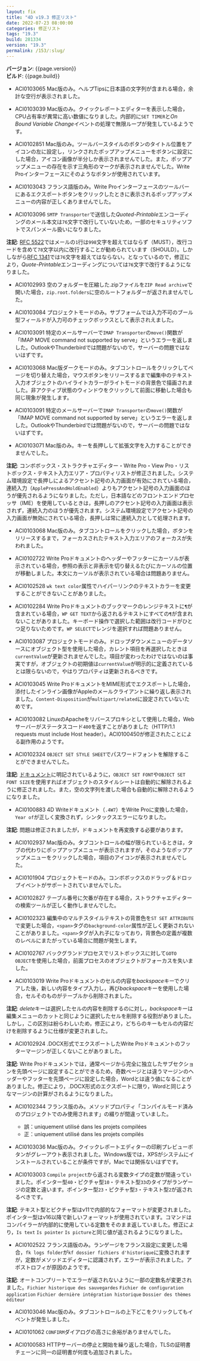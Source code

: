 ```yaml
---
layout: fix
title: "4D v19.3 修正リスト"
date: 2022-07-23 08:00:00
categories: 修正リスト
tags: "19.3"
build: 281334
version: "19.3"
permalink: /153/:slug/
---
```


**バージョン**: {{page.version}}  
**ビルド**: {{page.build}} 

* ACI0103065 Mac版のみ。ヘルプTipsに日本語の文字列が含まれる場合，余計な空行が表示されました。

* ACI0103039 Mac版のみ。クイックレポートエディターを表示した場合，CPU占有率が異常に高い数値になりました。内部的に`SET TIMER`と*On Bound Variable Change*イベントの処理で無限ループが発生しているようです。
 
* ACI0102851 Mac版のみ。ツールバースタイルのボタンのタイトル位置をアイコンの左に設定し，リンクされたポップアップメニューをボタンに設定にした場合，アイコン画像が半分しか表示されませんでした。また，ポップアップメニューの存在を示す三角形のマークが表示されませんでした。Write Proインターフェースにそのようなボタンが使用されています。

* ACI0103043 フランス語版のみ。Write Proインターフェースのツールバーにあるエクスポートボタンをクリックしたときに表示されるポップアップメニューの内容が正しくありませんでした。

* ACI0103096 `SMTP Transporter`で送信した*Quoted-Printable*エンコーディングのメール本文は`76`文字で改行していないため，一部のセキュリティソフトでスパンメール扱いになりました。

**注記**: [RFC 5522](https://datatracker.ietf.org/doc/html/rfc5322#section-2.1.1)ではメールの`1`行は`998`文字を超えてはならず（MUST），改行コードを含めて`78`文字以内に改行することが勧められています（SHOULD）。しかしながら[RFC 1341](https://www.w3.org/Protocols/rfc1341/5_Content-Transfer-Encoding.html)では`76`文字を超えてはならない，となっているので，修正により，*Quote-Printable*エンコーディングについては`76`文字で改行するようになりました。

* ACI0102993 空のフォルダーを圧縮した.zipファイルを`ZIP Read archive`で開いた場合，`zip.root.folders`に空のルートフォルダーが返されませんでした。

* ACI0103084 プロジェクトモードのみ。サブフォームでは入力不可のブール型フィールドが入力可のチェックボックスとして表示されえました。

* ACI0103091 特定のメールサーバーで`IMAP Transporter`の`move()`関数が「IMAP MOVE command not supported by serve」というエラーを返しました。OutlookやThunderbirdでは問題がないので，サーバーの問題ではないはずです。

* ACI0103068 Mac版ダークモードのみ。タブコントロールをクリックしてページを切り替えた場合，マウスボタンをリリースするまで編集中のテキスト入力オブジェクトのハイライトカラーがライトモードの背景色で描画されました。非アクティブ状態のウィンドウをクリックして前面に移動した場合も同じ現象が発生します。

* ACI0103091 特定のメールサーバーで`IMAP Transporter`の`move()`関数が「IMAP MOVE command not supported by serve」というエラーを返しました。OutlookやThunderbirdでは問題がないので，サーバーの問題ではないはずです。

* ACI0103071 Mac版のみ。キーを長押しして拡張文字を入力することができませんでした。

**注記**: コンボボックス・ストラクチャエディター・Write Pro・View Pro・リストボックス・テキスト入力エリア・プロパティリストが修正されました。システム環境設定で長押しによるアクセント記号の入力画面が有効にされている場合，連続入力（`ApplePressAndHoldEnabled`）よりもアクセント記号の入力画面のほうが優先されるようになりました。ただし，日本語などのフロントエンドプロセッサ（IME）を使用しているときは，長押しのアクセント記号の入力画面は表示されず，連続入力のほうが優先されます。システム環境設定でアクセント記号の入力画面が無効にされている場合，長押しは常に連続入力として処理されます。

* ACI0103068 Mac版のみ。タブコントロールをクリックした場合，ボタンをリリースするまで，フォーカスされたテキスト入力エリアのフォーカスが失われました。
 
* ACI0102722 Write Proドキュメントのヘッダーやフッターにカーソルが表示されている場合，参照の表示と非表示を切り替えるたびにカーソルの位置が移動しました。本文にカーソルが表示されている場合は問題ありません。

* ACI0102528 `wk text color`属性でハイパーリンクのテキストカラーを変更することができないことがありました。

* ACI0102284 Write Proドキュメントのブックマークのレンジテキストに`¶`が含まれている場合，`WP GET TEXT`から返されるテキストにすべての`¶`が含まれないことがありました。キーボード操作で選択した範囲は改行コードがひとつ足りないためです。`WP SELECT`でレンジを選択すれば問題ありません。

* ACI0103087 プロジェクトモードのみ。ドロップダウンメニューのデータソースにオブジェクト型を使用した場合，カレント項目を再選択したときは`currentValue`が更新されませんでした。項目が変わったわけではないのは事実ですが，オブジェクトの初期値は`currentValue`が明示的に定義されているとは限らないので，やはりプロパティは更新されるべきです。

* ACI0103045 Write ProドキュメントをMIME形式でエクスポートした場合，添付したインライン画像がAppleのメールクライアントに繰り返し表示されました。`Content-Disposition`が`multipart/related`に設定されていないためです。

* ACI0103082 LinuxのApacheをリバースプロキシとして使用した場合，Webサーバーがステータスコード`400`を返すことがありました（HTTP/1.1 requests must include Host header）。ACI0100450が修正されたことによる副作用のようです。

* ACI0102324 `OBJECT SET STYLE SHEET`でパスワードフォントを解除することができませんでした。

**注記**: [ドキュメント](https://doc.4d.com/4Dv19/4D/19.1/OBJECT-SET-STYLE-SHEET.301-5653487.ja.html)に明記されているように，`OBJECT SET FONT`や`OBJECT SET FONT SIZE`を使用すればオブジェクトのスタイルシートは自動的に解除されるように修正されました。また，空の文字列を渡した場合も自動的に解除されるようになりました。

* ACI0100883 4D Writeドキュメント（`.4W7`）をWrite Proに変換した場合，`Year of`が正しく変換されず，シンタックスエラーになりました。

**注記**: 問題は修正されましたが，ドキュメントを再変換する必要があります。

* ACI0102937 Mac版のみ。タブコントロールの幅が限られているときは，タブの代わりにポップアップメニューが表示されますが，そのようなポップアップメニューをクリックした場合，項目のアイコンが表示されませんでした。

* ACI0101904 プロジェクトモードのみ。コンボボックスのドラッグ＆ドロップイベントがサポートされていませんでした。

* ACI0102827 テーブル番号に欠番が存在する場合，ストラクチャエディターの検索ツールが正しく動作しませんでした。

* ACI0102323 編集中のマルチスタイルテキストの背景色を`ST SET ATTRIBUTE`で変更した場合，`<span>`タグの`background-color`属性が正しく更新されないことがありました。`<span>`タグが入れ子になっており，背景色の定義が複数のレベルにまたがっている場合に問題が発生します。
 
* ACI0102767 バックグランドプロセスでリストボックスに対して`GOTO OBJECT`を使用した場合，前面プロセスのオブジェクトがフォーカスを失いました。

* ACI0103019 Write Proドキュメントのセルの内容を*backspace*キーでクリアした後，新しい内容をタイプ入力し，再び*backspace*キーを使用した場合，セルそのものがテーブルから削除されました。

**注記**: *delete*キーは選択したセルの内容を削除するのに対し，*backspace*キーは編集メニューのカットと同じように選択したセルを削除する役割がありました。しかし，この区別は紛らわしいため，修正により，どちらのキーもセルの内容だけを削除するように仕様が変更されました。

* ACI0102924 .DOCX形式でエクスポートしたWrite Proドキュメントのフッターマージンが正しくないことがありました。

**注記**: Write Proドキュメントでは，通常ページから完全に独立したサブセクションを先頭ページに設定することができるため，奇数ページとは違うマージンのヘッダーやフッターを先頭ページに設定した場合，Wordとは違う値になることがありました。修正により，.DOCX形式のエクスポートに限り，Wordと同じようなマージンの計算がされるようになりました。

* ACI0102344 フランス版のみ。メソッドプロパティ「コンパイルモード済みのプロジェクトでのみ使用されます」の綴りが間違っていました。

    - 誤：uniquement utilisé dans les projets compilées
    - 正：uniquement utilisé dans les projets compilés
   
* ACI0103036 Mac版のみ。クイックレポートエディターの印刷プレビューボタンがグレーアウト表示されました。Windows版では，XPSがシステムにインストールされていることが条件ですが，Macでは関係ないはずです。

* ACI0103003 `Compile project`から返される変数タイプの定数が間違っていました。ポインター型`40`・ピクチャ型`10`・テキスト型`33`のタイプがランゲージの定数と違います。ポインター型`23`・ピクチャ型`3`・テキスト型`2`が返されるべきです。

**注記**: テキスト型とピクチャ型はv11で内部的なフォーマットが変更されました。ポインター型はv16以降で新しいフォーマットが使用されています。コマンドはコンパイラーが内部的に使用している定数をそのまま返していました。修正により，`Is text` `Is pointer` `Is picture`と同じ値が返されるようになりました。

* ACI0102522 フランス語版のみ。ランゲージをフランス設定に変更した場合，`fk logs folder`が`kf dossier fichiers d'historique`に変換されますが，定数がメソッドエディターに認識されず，エラーが表示されました。アポストロフィが原因のようです。

**注記**: オートコンプリートでエラーが返されないように一部の定数名が変更されました。`Fichier historique des sauvegardes` `Fichier de configuration application` `Fichier dernière intégration historique` `Dossier des thèmes éditeur`

* ACI0103046 Mac版のみ。タブコントロールの上下どこをクリックしてもイベントが発生しました。

* ACI0101062 `CONFIRM`ダイアログの高さに余裕がありませんでした。

* ACI0100583 HTTPサーバーの停止と開始を繰り返した場合，TLSの証明書チェーンに同一の証明書が何度も追加されました。
